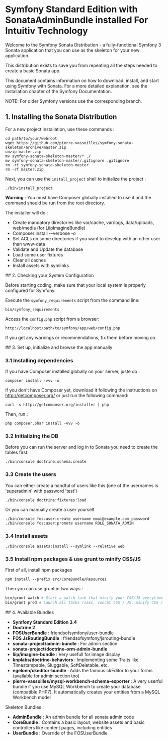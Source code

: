 Symfony Standard Edition with SonataAdminBundle installed For Intuitiv Technology
=================================================================================

Welcome to the Symfony Sonata Distribution - a fully-functional Symfony 3 Sonata application that you can use as the skeleton for your new application.

This distribution exists to save you from repeating all the steps needed to create a basic Sonata app.

This document contains information on how to download, install, and start using Symfony with Sonata. For a more detailed explanation, see the Installation chapter of the Symfony Documentation.

NOTE: For older Symfony versions use the corresponding branch.

## 1. Installing the Sonata Distribution

For a new project installation, use these commands :

    cd path/to/your/webroot
    wget https://github.com/pierre-vassoilles/symfony-sonata-skeleton/archive/master.zip
    unzip master.zip
    mv symfony-sonata-skeleton-master/* ./
    mv symfony-sonata-skeleton-master/.gitignore .gitignore
    rm -rf symfony-sonata-skeleton-master
    rm -rf master.zip
    
    
Next, you can use the `install_project` shell to initialize the project :

    ./bin/install_project

**Warning** : You must have Composer globally installed to use it and the command should be run from the root directory.

The installer will do :

- Create mandatory directories like var/cache, var/logs, data/uploads, web/media (for LiipImagineBundle)
- Composer install --verbose -o
- Set ACLs on some directories if you want to develop with an other user than www-data
- Validate and Update the database
- Load some user fixtures
- Clear all caches
- Install assets with symlinks


## 2. Checking your System Configuration

Before starting coding, make sure that your local system is properly
configured for Symfony.

Execute the `symfony_requirements` script from the command line:

    bin/symfony_requirements

Access the `config.php` script from a browser:

    http://localhost/path/to/symfony/app/web/config.php

If you get any warnings or recommendations, fix them before moving on.

## 3. Set up, initialize and browse the app manually

### 3.1 Installing dependencies

If you have Composer installed globally on your server, juste do :

    composer install -vvv -o
    
If you don't have Composer yet, download it following the instructions on
http://getcomposer.org/ or just run the following command:

    curl -s http://getcomposer.org/installer | php
    
Then, run :
    
    php composer.phar install -vvv -o

### 3.2 Initializing the DB

Before you can run the server and log in to Sonata you need to create the
tables first.

    ./bin/console doctrine:schema:create

### 3.3 Create the users

You can either create a handful of users like this (one of the usernames is 
'superadmin' with password 'test')

    ./bin/console doctrine:fixtures:load

Or you can manually create a user yourself

    ./bin/console fos:user:create username emai@example.com password
    ./bin/console fos:user:promote username ROLE_SONATA_ADMIN

### 3.4 Install assets

    ./bin/console assets:install --symlink --relative web
    
### 3.5 Install npm packages & use grunt to minify CSS/JS

First of all, install npm packages

    npm install --prefix src/CoreBundle/Resources

Then you can use grunt in two ways :
    
```bash
bin/grunt watch # Start a watch task that minify your CSS/JS everytime you save a file
bin/grunt prod # Launch all tasks (sass, concat CSS / JS, minify CSS / JS, autoprefixer, etc.)
```


## 4. Available Bundles

- **Symfony Standard Edition 3.4**
- **Doctrine 2**
- **FOSUserBundle** : friendsofsymfony/user-bundle
- **FOS JsRoutingBundle** : friendsofsymfony/jsrouting-bundle
- **sonata-project/admin-bundle**  : For admin section
- **sonata-project/doctrine-orm-admin-bundle**
- **liip/imagine-bundle** : Very usefull for image display
- **knplabs/doctrine-behaviors** : Implementing some Traits like Timestampable, Sluggable, SoftDeletable, etc.
- **egeloen/ckeditor-bundle** : Adds the famous ckEditor to your forms (available for admin section too)
- **pierre-vassoilles/mysql-workbench-schema-exporter** : A very userful bundle if you use MySQL Workbench to create your database (compatible PHP7). It automatically creates your entities from a MySQL Workbench model

Skeleton Bundles :

- **AdminBundle** : An admin bundle for all sonata admin code
- **CoreBundle** : Contains a basic layout, website assets and basic controllers like content pages, including entities
- **UserBundle** : Override of the FOSUserBundle
